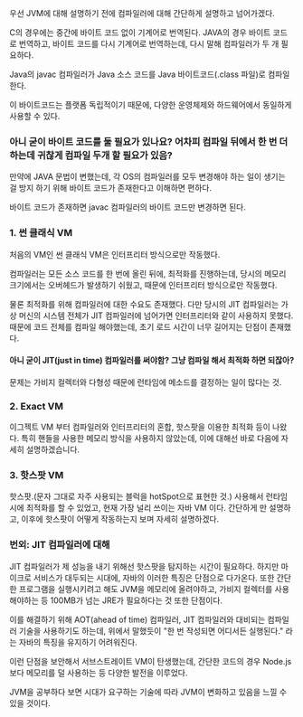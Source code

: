 
우선 JVM에 대해 설명하기 전에 컴파일러에 대해 간단하게 설명하고 넘어가겠다.

C의 경우에는 중간에 바이트 코드 없이 기계어로 번역된다.
JAVA의 경우 바이트 코드로 번역하고, 바이트 코드를 다시 기계어로 번역하는데, 다시 말해 컴파일러가 두 개 필요하다.

Java의 javac 컴파일러가 Java 소스 코드를 Java 바이트코드(.class 파일)로 컴파일한다. 

이 바이트코드는 플랫폼 독립적이기 때문에, 다양한 운영체제와 하드웨어에서 동일하게 사용할 수 있다.

### 아니 굳이 바이트 코드를 둘 필요가 있나요? 어차피 컴파일 뒤에서 한 번 더하는데 귀찮게 컴파일 두개 할 필요가 있음?

만약에 JAVA 문법이 변했는데, 각 OS의 컴파일러를 모두 변경해야 하는 일이 생기는 걸 방지 하기 위해 바이트 코드가 존재한다고 이해하면 편하다.

바이트 코드가 존재하면 javac 컴파일러의 바이트 코드만 변경하면 된다.


### 1.  썬 클래식 VM

처음의 VM인 썬 클래식 VM은 인터프리터 방식으로만 작동했다.

컴파일러는 모든 소스 코드를 한 번에 올린 뒤에, 최적화를 진행하는데, 당시의 메모리 크기에서는 오버헤드가 발생하기 쉬웠고, 때문에 인터프리터 방식으로만 작동했다.

물론 최적화를 위해 컴파일러에 대한 수요도 존재했다. 다만 당시의 JIT 컴파일러는 가상 머신의 시스템 전체가 JIT 컴파일러에 넘어가면 인터프리터와 같이 사용하지 못했다. 때문에 코드 전체를 컴파일 해야했는데, 초기 로드 시간이 너무 길어지는 단점이 존재했다. 

#### 아니 굳이 JIT(just in time) 컴파일러를 써야함? 그냥 컴파일 해서 최적화 하면 되잖아?
문제는 가비지 컬렉터와 다형성 때문에 런타임에 메소드를 결정하는 일이 많다는 것.

### 2. Exact VM
이그젝트 VM 부터 컴파일러와 인터프리터의 혼합, 핫스팟을 이용한 최적화 등이 나왔다.
특히 핸들을 사용한 메모리 방식을 사용하지 않았는데, 이에 대해선 바로 다음에 자세히 설명하겠습니다.

### 3. 핫스팟 VM
핫스팟.(문자 그대로 자주 사용되는 블럭을 hotSpot으로 표현한 것.) 사용해서 런타임 시에 최적화를 할 수 있었고, 현재 가장 널리 쓰이는 자바 VM 이다.
간단하게 만 설명하고, 이후에 핫스팟이 어떻게 작동하는지 보며 자세히 설명하겠다.

### 번외: JIT 컴파일러에 대해
JIT 컴파일러가 제 성능을 내기 위해선 핫스팟을 탐지하는 시간이 필요하다.
하지만 마이크로 서비스가 대두되는 시대에, 자바의 이러한 특징은 단점으로 다가온다.
또한 간단한 프로그램을 실행시키려고 해도 JVM을 메모리에 올려야하고, 가비지 컬렉터를 사용해야하는 등 100MB가 넘는 JRE가 필요하다는 것 또한 단점이다.

이를 해결하기 위해 AOT(ahead of time) 컴파일러, JIT 컴파일러와 대비되는 컴파일러 기술을 사용하기도 하는데, 위에서 말했듯이 "한 번 작성되면 어디서든 실행된다." 라는 자바의 특징을 유지하기 어려워진다.

 이런 단점을 보안해서 서브스트레이트 VM이 탄생했는데, 간단한 코드의 경우 Node.js 보다 메모리를 덜 사용하는 등 다양한 발전을 이루었다.

JVM을 공부하다 보면 시대가 요구하는 기술에 따라 JVM이 변화하고 있음을 느낄 수 있을 것이다. 





